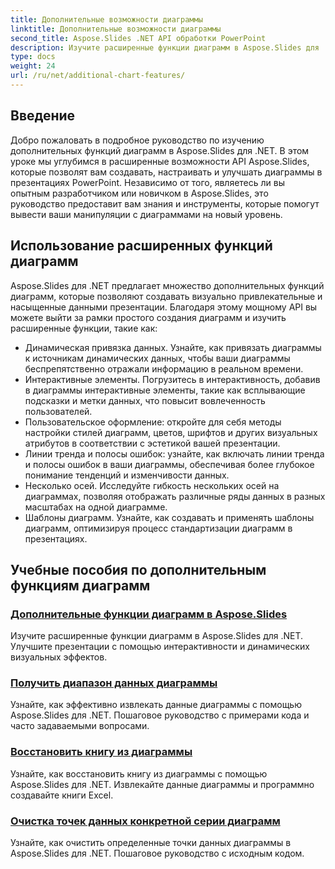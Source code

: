```yaml
---
title: Дополнительные возможности диаграммы
linktitle: Дополнительные возможности диаграммы
second_title: Aspose.Slides .NET API обработки PowerPoint
description: Изучите расширенные функции диаграмм в Aspose.Slides для .NET! Научитесь создавать динамические интерактивные диаграммы с настраиваемыми стилями, линиями тренда и многим другим. Улучшите свои презентации с помощью мощной визуализации данных.
type: docs
weight: 24
url: /ru/net/additional-chart-features/
---
```


## Введение

Добро пожаловать в подробное руководство по изучению дополнительных функций диаграмм в Aspose.Slides для .NET. В этом уроке мы углубимся в расширенные возможности API Aspose.Slides, которые позволят вам создавать, настраивать и улучшать диаграммы в презентациях PowerPoint. Независимо от того, являетесь ли вы опытным разработчиком или новичком в Aspose.Slides, это руководство предоставит вам знания и инструменты, которые помогут вывести ваши манипуляции с диаграммами на новый уровень.

## Использование расширенных функций диаграмм

Aspose.Slides для .NET предлагает множество дополнительных функций диаграмм, которые позволяют создавать визуально привлекательные и насыщенные данными презентации. Благодаря этому мощному API вы можете выйти за рамки простого создания диаграмм и изучить расширенные функции, такие как:

- Динамическая привязка данных. Узнайте, как привязать диаграммы к источникам динамических данных, чтобы ваши диаграммы беспрепятственно отражали информацию в реальном времени.
- Интерактивные элементы. Погрузитесь в интерактивность, добавив в диаграммы интерактивные элементы, такие как всплывающие подсказки и метки данных, что повысит вовлеченность пользователей.
- Пользовательское оформление: откройте для себя методы настройки стилей диаграмм, цветов, шрифтов и других визуальных атрибутов в соответствии с эстетикой вашей презентации.
- Линии тренда и полосы ошибок: узнайте, как включать линии тренда и полосы ошибок в ваши диаграммы, обеспечивая более глубокое понимание тенденций и изменчивости данных.
- Несколько осей. Исследуйте гибкость нескольких осей на диаграммах, позволяя отображать различные ряды данных в разных масштабах на одной диаграмме.
- Шаблоны диаграмм. Узнайте, как создавать и применять шаблоны диаграмм, оптимизируя процесс стандартизации диаграмм в презентациях.

## Учебные пособия по дополнительным функциям диаграмм
### [Дополнительные функции диаграмм в Aspose.Slides](./additional-chart-features/)
Изучите расширенные функции диаграмм в Aspose.Slides для .NET. Улучшите презентации с помощью интерактивности и динамических визуальных эффектов.
### [Получить диапазон данных диаграммы](./chart-get-range/)
Узнайте, как эффективно извлекать данные диаграммы с помощью Aspose.Slides для .NET. Пошаговое руководство с примерами кода и часто задаваемыми вопросами.
### [Восстановить книгу из диаграммы](./chart-recover-workbook/)
Узнайте, как восстановить книгу из диаграммы с помощью Aspose.Slides для .NET. Извлекайте данные диаграммы и программно создавайте книги Excel.
### [Очистка точек данных конкретной серии диаграмм](./clear-specific-chart-series-data-points-data/)
Узнайте, как очистить определенные точки данных диаграммы в Aspose.Slides для .NET. Пошаговое руководство с исходным кодом.